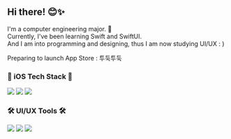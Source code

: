 ## Hi there! 😊✨

I'm a computer engineering major. 🐥<br>
Currently, I've been learning Swift and SwiftUI.<br>
And I am into programming and designing, thus I am now studying  UI/UX : )

Preparing to launch App Store : 투둑투둑

<h3>📱 iOS Tech Stack 📱</h3>

<p>
<img src="https://img.shields.io/badge/iOS-000000?style=for-the-badge&logo=apple&logoColor=white"/> <img src="https://img.shields.io/badge/Xcode-147EFB?style=for-the-badge&logo=Xcode&logoColor=white"/> <img src="https://img.shields.io/badge/Swift-F05138?style=for-the-badge&logo=swift&logoColor=white"/> 
</p>
<h3>🛠 UI/UX Tools 🛠</h3>
<p>
<img src="https://img.shields.io/badge/Figma-F05138?style=for-the-badge&logo=Figma&logoColor=white"/> 
<img src="https://img.shields.io/badge/Sketch-F7B500?style=for-the-badge&logo=Sketch&logoColor=white"/> 
<img src="https://img.shields.io/badge/Adobe XD-B7178C?style=for-the-badge&logo=Adobe XD&logoColor=white"/>
</p>
